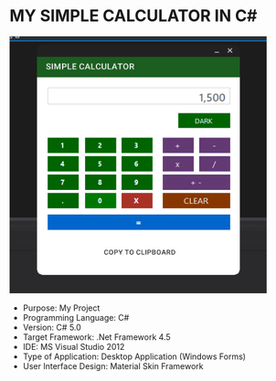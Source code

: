 # MY SIMPLE CALCULATOR IN C#

<img src="SCREENSHOT/PIC1.png" width="450" height="450">

* Purpose: My Project
* Programming Language: C#
* Version: C# 5.0
* Target Framework: .Net Framework 4.5
* IDE: MS Visual Studio 2012
* Type of Application: Desktop Application (Windows Forms)
* User Interface Design: Material Skin Framework
